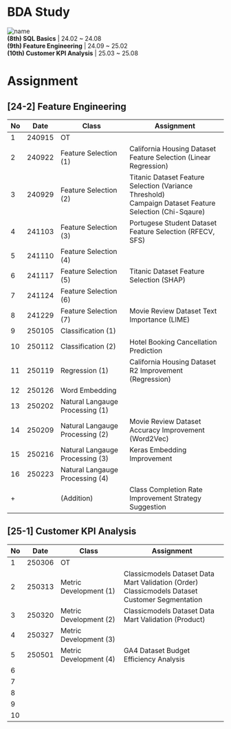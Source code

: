 # BDA Study
![name](https://blogpfthumb-phinf.pstatic.net/MjAyMzEyMTlfMjc3/MDAxNzAyOTE3NTY0Njk3.dJPpKmu3EyUhezp7q_lvhysN2Dk4gBMWiGwjKJcKVrgg.JYNYKVbb5qcgnl7S0KCbIHWmzl2u-C22xIac_h6zl3Qg.JPEG.uniqueuk/BDA_%EB%A1%9C%EA%B3%A0_jpg%ED%8C%8C%EC%9D%BC2_%284%29.jpg/BDA%2B%25EB%25A1%259C%25EA%25B3%25A0%2Bjpg%25ED%258C%258C%25EC%259D%25BC2%2B%25284%2529.jpg?type=w161)
<br/>**(8th) SQL Basics** | 24.02 ~ 24.08
<br/>**(9th) Feature Engineering** | 24.09 ~ 25.02
<br/>**(10th) Customer KPI Analysis** | 25.03 ~ 25.08

# Assignment
## [24-2] Feature Engineering
|**No**|**Date**|**Class**|**Assignment**|
|---|------|----|---|
|1|240915|OT||
|2|240922|Feature Selection (1)|California Housing Dataset Feature Selection (Linear Regression)|
|3|240929|Feature Selection (2)|Titanic Dataset Feature Selection (Variance Threshold) </br> Campaign Dataset Feature Selection (Chi-Sqaure)|
|4|241103|Feature Selection (3)|Portugese Student Dataset Feature Selection (RFECV, SFS)|
|5|241110|Feature Selection (4)||
|6|241117|Feature Selection (5)|Titanic Dataset Feature Selection (SHAP)|
|7|241124|Feature Selection (6)||
|8|241229|Feature Selection (7)|Movie Review Dataset Text Importance (LIME)|
|9|250105|Classification (1)||
|10|250112|Classification (2)|Hotel Booking Cancellation Prediction|
|11|250119|Regression (1)|California Housing Dataset R2 Improvement (Regression)|
|12|250126|Word Embedding||
|13|250202|Natural Langauge Processing (1)||
|14|250209|Natural Langauge Processing (2)|Movie Review Dataset Accuracy Improvement (Word2Vec)|
|15|250216|Natural Langauge Processing (3)|Keras Embedding Improvement|
|16|250223|Natural Langauge Processing (4)||
|+||(Addition)|Class Completion Rate Improvement Strategy Suggestion|

## [25-1] Customer KPI Analysis
|**No**|**Date**|**Class**|**Assignment**|
|---|------|----|---|
|1|250306|OT||
|2|250313|Metric Development (1)|Classicmodels Dataset Data Mart Validation (Order) </br> Classicmodels Dataset Customer Segmentation|
|3|250320|Metric Development (2)|Classicmodels Dataset Data Mart Validation (Product)|
|4|250327|Metric Development (3)||
|5|250501|Metric Development (4)|GA4 Dataset Budget Efficiency Analysis|
|6||||
|7||||
|8||||
|9||||
|10||||